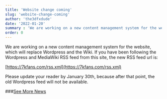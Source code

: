 ```yaml
---
title: 'Website change coming'
slug: 'website-change-coming'
author: 'the3dfxdude'
date: '2022-01-20'
summary : 'We are working on a new content management system for the website, which will replace Wordpress and the Wiki. If you have been following the Wordpress and Media Wiki RSS feed from this site, the new RSS feed url is: https://7kfans.com/rss.xml'
order: 0
---
```


We are working on a new content management system for the website, which will replace Wordpress and the Wiki. If you have been following the Wordpress and MediaWiki RSS feed from this site, the new RSS feed url is:

[https://7kfans.com/rss.xml](https://7kfans.com/rss.xml)

Please update your reader by January 30th, because after that point, the old Wordpress feed will not be available.

###[See More News](/news)

